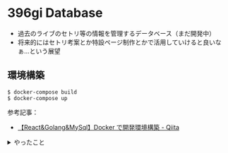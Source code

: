 # 396gi Database

- 過去のライブのセトリ等の情報を管理するデータベース（まだ開発中）
- 将来的にはセトリ考案とか特設ページ制作とかで活用していけると良いなぁ…という展望

## 環境構築

```
$ docker-compose build
$ docker-compose up
```

参考記事：

- [【React&Golang&MySql】Docker で開発環境構築 - Qiita](https://qiita.com/takuya911/items/2447c97525d4c48b72a2)

<details>
<summary>やったこと</summary>

### Frontend

```
$ docker-compose run --rm frontend create-react-app react-app
```

参考記事：

- [reactjs — Node / Docker のビルド時に uid / gid を取得できませんでした](https://www.it-mure.jp.net/ja/reactjs/node-docker%E3%81%AE%E3%83%93%E3%83%AB%E3%83%89%E6%99%82%E3%81%ABuid-gid%E3%82%92%E5%8F%96%E5%BE%97%E3%81%A7%E3%81%8D%E3%81%BE%E3%81%9B%E3%82%93%E3%81%A7%E3%81%97%E3%81%9F/807482822/)

### Backend

```
$ docker-compose run --rm api go mod init go-app
```

参考記事：

- [Docker で Go の開発環境を構築する - Qiita](https://qiita.com/uji_/items/8c9eda89526abe0ba900)
- [go の hot reloading には reflex が便利だった - Qiita](https://qiita.com/_mkazutaka/items/fcefea6081c16a383be4)

</details>
